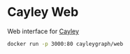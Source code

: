 # Cayley Web

Web interface for [Cayley](https://cayley.io)

```bash
docker run -p 3000:80 cayleygraph/web
```
